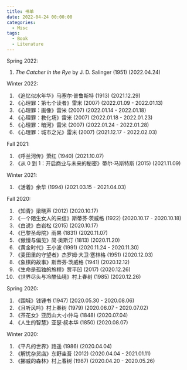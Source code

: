 ```yaml
---
title: 书单
date: 2022-04-24 00:00:00
categories:
  - Misc
tags:
  - Book
  - Literature
---
```


Spring 2022:

1. _The Catcher in the Rye_ by J. D. Salinger (1951)
   (2022.04.24)

Winter 2022:

1. 《追忆似水年华》马塞尔·普鲁斯特 (1913)
   (2021.12.29)
2. 《心理罪：第七个读者》雷米 (2007)
   (2022.01.09 - 2022.01.13)
3. 《心理罪：画像》雷米 (2007)
   (2022.01.14 - 2022.01.18)
4. 《心理罪：教化场》雷米 (2007)
   (2022.01.18 - 2022.01.23)
5. 《心理罪：暗河》雷米 (2007)
   (2022.01.24 - 2022.01.28)
6. 《心理罪：城市之光》雷米 (2007)
   (2021.12.17 - 2022.02.03)

Fall 2021:

1. 《呼兰河传》萧红 (1940)
   (2021.10.07)
2. 《从 0 到 1：开启商业与未来的秘密》蒂尔·马斯特斯 (2015)
   (2021.11.09)

Winter 2021:

1. 《活着》余华 (1994)
   (2021.03.15 - 2021.04.03)

Fall 2020:

1. 《知青》梁晓声 (2012)
   (2020.10.17)
2. 《一个陌生女人的来信》斯蒂芬·茨威格 (1922)
   (2020.10.17 - 2020.10.18)
3. 《白说》白岩松 (2015)
   (2020.10.17)
4. 《巴黎圣母院》雨果 (1831)
   (2020.11.07)
5. 《傲慢与偏见》简·奥斯汀 (1813)
   (2020.11.20)
6. 《黄金时代》王小波 (1991)
   (2020.11.24 - 2020.11.30)
7. 《麦田里的守望者》杰罗姆·大卫·塞林格 (1951)
   (2020.12.03)
8. 《象棋的故事》斯蒂芬·茨威格 (1941)
   (2020.12.12)
9. 《生命是孤独的旅程》贾平凹 (2017)
   (2020.12.26)
10. 《世界尽头与冷酷仙境》村上春树 (1985)
    (2020.12.26)

Spring 2020:

1. 《围城》钱锺书 (1947)
   (2020.05.30 - 2020.08.06)
2. 《且听风吟》村上春树 (1979)
   (2020.06.07 - 2020.07.02)
3. 《茶花女》亚历山大·小仲马 (1848)
   (2020.07.04)
4. 《人生的智慧》亚瑟·叔本华 (1850)
   (2020.08.07)

Winter 2020:

1. 《平凡的世界》路遥 (1986)
   (2020.04.04)
2. 《解忧杂货店》东野圭吾 (2012)
   (2020.04.04 - 2021.01.11)
3. 《挪威的森林》村上春树 (1987)
   (2020.04.20 - 2020.05.26)
